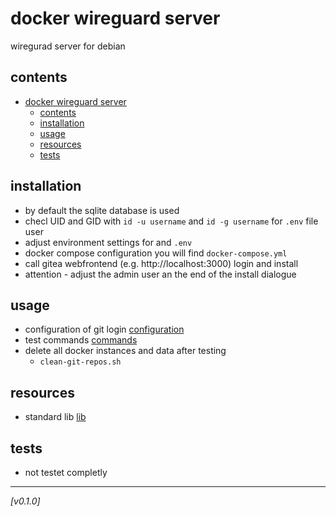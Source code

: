 # docker wireguard server
wiregurad server for debian

## contents
- [docker wireguard server](#docker-wireguard-server)
  - [contents](#contents)
  - [installation](#installation)
  - [usage](#usage)
  - [resources](#resources)
  - [tests](#tests)

## installation
* by default the sqlite database is used
* checl UID and GID with `id -u username` and `id -g username` for `.env` file user
* adjust environment settings for and `.env`
* docker compose configuration you will find `docker-compose.yml`
* call gitea webfrontend (e.g. http://localhost:3000) login and install
* attention - adjust the admin user an the end of the install dialogue

## usage 
* configuration of git login [configuration](git-configuration.md)
* test commands [commands](git-commands.md)
* delete all docker instances and data after testing
  - `clean-git-repos.sh` 

## resources
* standard lib [lib](posix-lib-utils/)

## tests
* not testet completly
  
---
*[v0.1.0]*